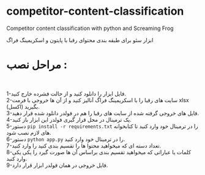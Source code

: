 # competitor-content-classification
Competitor content classification with python and Screaming Frog
</br>
<p>ابزار سئو برای طبقه بندی محتوای رقبا با پایتون و اسکریمینگ فراگ</br>
</p>
<h1>مراحل نصب :
</h1>
</br>
<p>
1-فایل ابزار را دانلود کنید و از حالت فشرده خارج کنید.<br>
2-سایت های رقبا را با اسکریمینگ فراگ آنالیز کنید و از آن ها خروجی با فرمت xlsx (اکسل) بگیرید.</br>
3-فایل های خروجی گرفته شده از سایت های رقبا را هم در فولدر دانلود شده قرار دهید.</br>
4-یک ترمینال در محل قرار گیری فولدر این ابزار باز کنید.</br>
5-دستور <code>pip install -r requirements.txt</code> را در ترمینال خود وارد کنید تا کتابخوانه های لازم نصب شود.</br>
6-دستور <code>python app.py</code> را در ترمینال خود وارد کنید.</br>
7-تعداد دسته ای که میخواهید محتوا ها را تقسیم بندی کنید را وارد کنید.</br>
8-کلمات یا عباراتی که میخواهید تقسیم بندی براساس آن ها صورت گیرد را یکی یکی وارد کنید.</br>
9-فایل خروجی در همان فولدر ابزار قرار دارد.
</p>
